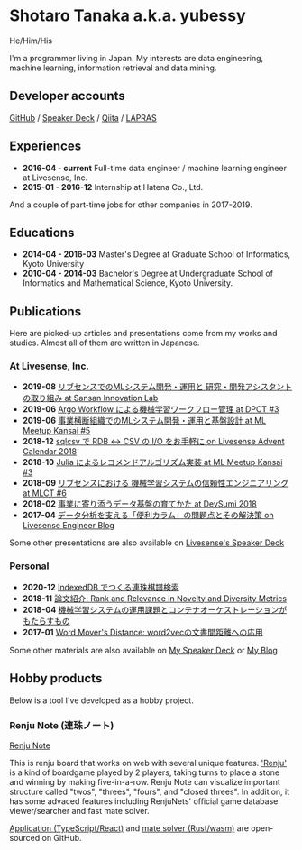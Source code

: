# Shotaro Tanaka a.k.a. yubessy

He/Him/His

I'm a programmer living in Japan.
My interests are data engineering, machine learning, information retrieval and data mining.

## Developer accounts

[GitHub](https://github.com/yubessy) / [Speaker Deck](https://speakerdeck.com/yubessy) / [Qiita](https://qiita.com/yubessy) / [LAPRAS](https://lapras.com/public/CJ7SGY2)

## Experiences

- **2016-04 - current** Full-time data engineer / machine learning engineer at Livesense, Inc.
- **2015-01 - 2016-12** Internship at Hatena Co., Ltd.

And a couple of part-time jobs for other companies in 2017-2019.

## Educations

- **2014-04 - 2016-03** Master's Degree at Graduate School of Informatics, Kyoto University
- **2010-04 - 2014-03** Bachelor's Degree at Undergraduate School of Informatics and Mathematical Science, Kyoto University.

## Publications

Here are picked-up articles and presentations come from my works and studies.
Almost all of them are written in Japanese.

### At Livesense, Inc.

- **2019-08** [リブセンスでのMLシステム開発・運用と 研究・開発アシスタントの取り組み at Sansan Innovation Lab](https://speakerdeck.com/livesense/ribusensudefalsemlsisutemukai-fa-yun-yong-to-yan-jiu-kai-fa-asisutantofalsequ-rizu-mi)
- **2019-06** [Argo Workflow による機械学習ワークフロー管理 at DPCT #3](https://speakerdeck.com/livesense/argo-workflow-niyoruji-jie-xue-xi-wakuhuroguan-li)
- **2019-06** [事業横断組織でのMLシステム開発・運用と基盤設計 at ML Meetup Kansai #5](https://speakerdeck.com/livesense/shi-ye-heng-duan-zu-zhi-defalsemlsisutemukai-fa-yun-yong-toji-pan-she-ji)
- **2018-12** [sqlcsv で RDB ↔ CSV の I/O をお手軽に on Livesense Advent Calendar 2018](https://qiita.com/yubessy/items/3ef3cf7bd56e531955e5)
- **2018-10** [Julia によるレコメンドアルゴリズム実装 at ML Meetup Kansai #3](https://speakerdeck.com/livesense/julia-niyorurekomentoarukorisumushi-zhuang)
- **2018-09** [リブセンスにおける 機械学習システムの信頼性エンジニアリング at MLCT #6](https://speakerdeck.com/livesense/ribusensuniokeru-ji-jie-xue-xi-sisutemufalsexin-lai-xing-enziniaringu)
- **2018-02** [事業に寄り添うデータ基盤の育てかた at DevSumi 2018](https://speakerdeck.com/livesense/shi-ye-niji-ritian-udetaji-pan-falseyu-tefang)
- **2017-04** [データ分析を支える「便利カラム」の問題点とその解決策 on Livesense Engineer Blog](https://made.livesense.co.jp/entry/2017/04/18/090000)

Some other presentations are also available on [Livesense's Speaker Deck](https://speakerdeck.com/livesense)

### Personal

- **2020-12** [IndexedDB でつくる連珠棋譜検索](https://yubessy.hatenablog.com/entry/2020/12/15/002656)
- **2018-11** [論文紹介: Rank and Relevance in Novelty and Diversity Metrics](https://yubessy.hatenablog.com/entry/2018/11/19/182548)
- **2018-04** [機械学習システムの運用課題とコンテナオーケストレーションがもたらすもの](https://yubessy.hatenablog.com/entry/2018/04/16/120000)
- **2017-01** [Word Mover's Distance: word2vecの文書間距離への応用](https://yubessy.hatenablog.com/?page=1503969036)

Some other materials are also available on [My Speaker Deck](https://speakerdeck.com/yubessy) or [My Blog](https://yubessy.hatenablog.com/)

## Hobby products

Below is a tool I've developed as a hobby project.

### Renju Note (連珠ノート)

[Renju Note](https://renju-note.com/)

This is renju board that works on web with several unique features.
['Renju'](https://www.renju.net/study/rules.php) is a kind of boardgame played by 2 players, taking turns to place a stone and winning by making five-in-a-row.
Renju Note can visualize important structure called "twos", "threes", "fours", and "closed threes".
In addition, it has some advaced features including RenjuNets' official game database viewer/searcher and fast mate solver.

[Application (TypeScript/React)](https://github.com/renju-note/renju-note) and [mate solver (Rust/wasm)](https://github.com/renju-note/quintet) are open-sourced on GitHub.
